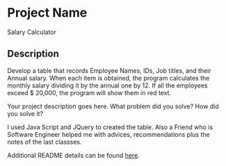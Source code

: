 # Project Name

Salary Calculator 

## Description

Develop a table that records Employee Names, IDs, Job titles, and their Annual salary. When each item is obtained, the program calculates the monthly salary dividing it by the annual one by 12. If all the employees exceed $ 20,000, the program will show them in red text.

Your project description goes here. What problem did you solve? How did you solve it?

I used Java Script and JQuery to created the table. Also a Friend who is Software Engineer helped me with advices, recommendations plus the notes of the last classses. 

Additional README details can be found [here](https://github.com/PrimeAcademy/readme-template/blob/master/README.md).
